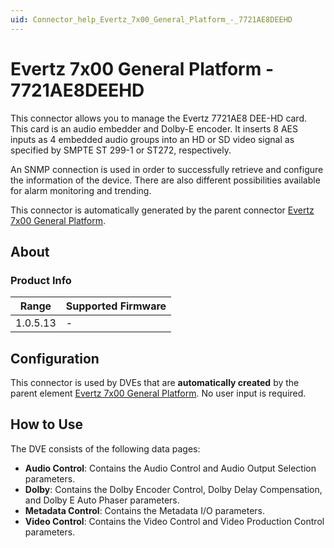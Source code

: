 ```yaml
---
uid: Connector_help_Evertz_7x00_General_Platform_-_7721AE8DEEHD
---
```


# Evertz 7x00 General Platform - 7721AE8DEEHD

This connector allows you to manage the Evertz 7721AE8 DEE-HD card. This card is an audio embedder and Dolby-E encoder. It inserts 8 AES inputs as 4 embedded audio groups into an HD or SD video signal as specified by SMPTE ST 299-1 or ST272, respectively.

An SNMP connection is used in order to successfully retrieve and configure the information of the device. There are also different possibilities available for alarm monitoring and trending.

This connector is automatically generated by the parent connector [Evertz 7x00 General Platform](https://catalog.dataminer.services/?q=Evertz%207x00%20General%20Platform).

## About

### Product Info

| **Range** | **Supported Firmware** |
|-----------|------------------------|
| 1.0.5.13  | \-                     |

## Configuration

This connector is used by DVEs that are **automatically created** by the parent element [Evertz 7x00 General Platform](https://catalog.dataminer.services/?q=Evertz%207x00%20General%20Platform). No user input is required.

## How to Use

The DVE consists of the following data pages:

- **Audio Control**: Contains the Audio Control and Audio Output Selection parameters.
- **Dolby**: Contains the Dolby Encoder Control, Dolby Delay Compensation, and Dolby E Auto Phaser parameters.
- **Metadata Control**: Contains the Metadata I/O parameters.
- **Video Control**: Contains the Video Control and Video Production Control parameters.
